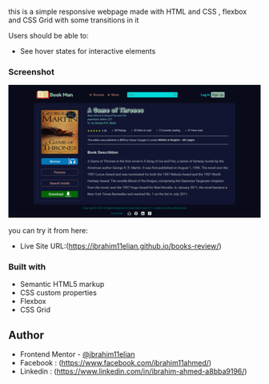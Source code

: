 
this is a simple responsive webpage made with HTML and CSS , flexbox and CSS Grid with some transitions in it  


Users should be able to:

- See hover states for interactive elements

### Screenshot

![screenshot](/docs/images/screenshot.png "screenshot")


you can try it from here:

- Live Site URL:(https://ibrahim11elian.github.io/books-review/)


### Built with

- Semantic HTML5 markup
- CSS custom properties
- Flexbox
- CSS Grid



## Author

- Frontend Mentor - [@ibrahim11elian](https://www.frontendmentor.io/profile/ibrahim11elian)
- Facebook : (https://www.facebook.com/ibrahim11ahmed/)
- Linkedin : (https://www.linkedin.com/in/ibrahim-ahmed-a8bba9196/)

